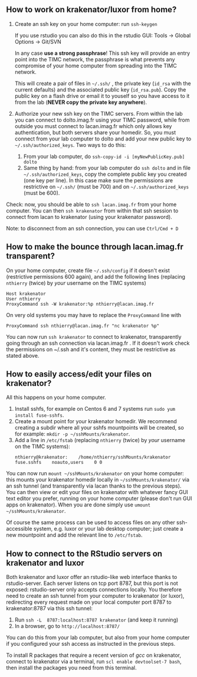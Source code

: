 ## How to work on krakenator/luxor from home?

1. Create an ssh key on your home computer:
    run `ssh-keygen`
    
    If you use rstudio you can also do this in the rstudio GUI: Tools -> Global Options -> Git/SVN

    In any case **use a strong passphrase**! This ssh key will provide an entry point into the TIMC network, the passphrase is what prevents any compromise of your home computer from spreading into the TIMC network.

    This will create a pair of files in `~/.ssh/` , the private key (`id_rsa` with the current defaults) and the associated public key (`id_rsa.pub`). Copy the public key on a flash drive or email it to youself so you have access to it from the lab (**NEVER copy the private key anywhere**).

2. Authorize your new ssh key on the TIMC servers. From within the lab you can connect to dolto.imag.fr using your TIMC password, while from outside you must connect to lacan.imag.fr which only allows key authentication, but both servers share your homedir. So, you must connect from your lab computer to dolto and add your new public key to `~/.ssh/authorized_keys`. Two ways to do this:
    1. From your lab computer, do `ssh-copy-id -i [myNewPublicKey.pub] dolto`
    2. Same thing by hand: from your lab computer do `ssh dolto` and in file `~/.ssh/authorized_keys`, copy the complete public key you created (one key per line). In this case make sure the permissions are restrictive on `~/.ssh/` (must be 700) and on  `~/.ssh/authorized_keys` (must be 600).

Check: now, you should be able to `ssh lacan.imag.fr` from your home computer. You can then `ssh krakenator` from within that ssh session to connect from lacan to krakenator (using your krakenator password).

Note: to disconnect from an ssh connection, you can use `Ctrl/Cmd + D`


## How to make the bounce through lacan.imag.fr transparent?

On your home computer, create file `~/.ssh/config` if it doesn't exist (restrictive permissions 600 again), and add the following lines (replacing `nthierry` (twice) by *your* username on the TIMC systems)
```
Host krakenator
User nthierry
ProxyCommand ssh -W krakenator:%p nthierry@lacan.imag.fr 
```

On very old systems you may have to replace the `ProxyCommand` line with
```
ProxyCommand ssh nthierry@lacan.imag.fr "nc krakenator %p"
```
       
You can now run `ssh krakenator` to connect to krakenator, transparently going through an ssh connection via lacan.imag.fr .
If it doesn't work check the permissions on ~/.ssh and it's content, they must be restrictive as stated above.
    
    
## How to easily access/edit your files on krakenator?

All this happens on your home computer.
1. Install sshfs, for example on Centos 6 and 7 systems run `sudo yum install fuse-sshfs`.
1. Create a mount point for your krakenator homedir. We recommend creating a subdir where all your sshfs mountpoints will be created, so for example: `mkdir -p ~/sshMounts/krakenator`.
1. Add a line in `/etc/fstab` (replacing `nthierry` (twice) by *your* username on the TIMC systems):
    ```
    nthierry@krakenator:    /home/nthierry/sshMounts/krakenator    fuse.sshfs    noauto,users    0 0
    ```

You can now run `mount ~/sshMounts/krakenator` on your home computer: this mounts your krakenator homedir locally in `~/sshMounts/krakenator/` via an ssh tunnel (and transparently via lacan thanks to the previous steps). You can then view or edit your files on krakenator with whatever fancy GUI text editor you prefer, running on your home computer (please don't run GUI apps on krakenator). When you are done simply use `umount ~/sshMounts/krakenator`.

Of course the same process can be used to access files on any other ssh-accessible system, e.g. luxor or your lab desktop computer; just create a new mountpoint and add the relevant line to `/etc/fstab`.


## How to connect to the RStudio servers on krakenator and luxor

Both krakenator and luxor offer an rstudio-like web interface thanks to rstudio-server. Each server listens on tcp port 8787, but this port is not exposed: rstudio-server only accepts connections locally. You therefore need to create an ssh tunnel from your computer to krakenator (or luxor), redirecting every request made on your local computer port 8787 to krakenator:8787 via this ssh tunnel:
1. Run `ssh -L  8787:localhost:8787 krakenator` (and keep it running)
1. In a browser, go to `http://localhost:8787/`

You can do this from your lab computer, but also from your home computer if you configured your ssh access as instructed in the previous steps.

To install R packages that require a recent version of *gcc* on krakenator, connect to krakenator via a terminal, run `scl enable devtoolset-7 bash`, then install the packages you need from this terminal. 
